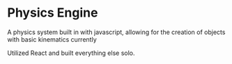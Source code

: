 # Physics Engine

A physics system built in with javascript, allowing for the creation of objects with basic kinematics currently

Utilized React and built everything else solo.

